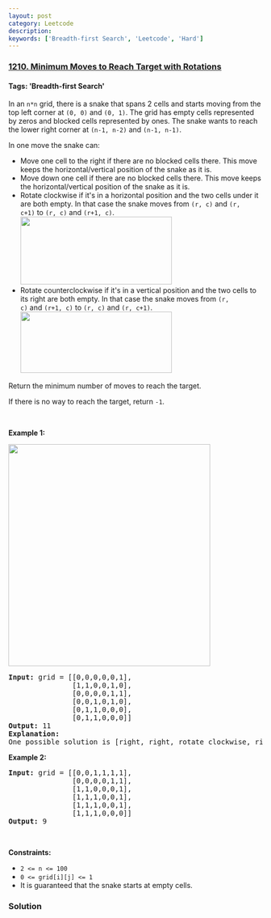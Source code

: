 ```yaml
---
layout: post
category: Leetcode
description: 
keywords: ['Breadth-first Search', 'Leetcode', 'Hard']
---
```

### [1210. Minimum Moves to Reach Target with Rotations](https://leetcode.com/problems/minimum-moves-to-reach-target-with-rotations)

#### Tags: 'Breadth-first Search'

<div class="content__u3I1 question-content__JfgR"><div><p>In an <code>n*n</code> grid, there is a snake that spans 2 cells and starts moving from the top left corner at <code>(0, 0)</code> and <code>(0, 1)</code>. The grid has empty cells represented by zeros and blocked cells represented by ones. The snake wants to reach the lower right corner at <code>(n-1, n-2)</code> and <code>(n-1, n-1)</code>.</p>
<p>In one move the snake can:</p>
<ul>
<li>Move one cell to the right if there are no blocked cells there. This move keeps the horizontal/vertical position of the snake as it is.</li>
<li>Move down one cell if there are no blocked cells there. This move keeps the horizontal/vertical position of the snake as it is.</li>
<li>Rotate clockwise if it's in a horizontal position and the two cells under it are both empty. In that case the snake moves from <code>(r, c)</code> and <code>(r, c+1)</code> to <code>(r, c)</code> and <code>(r+1, c)</code>.<br/>
<img alt="" src="https://assets.leetcode.com/uploads/2019/09/24/image-2.png" style="width: 300px; height: 134px;"/></li>
<li>Rotate counterclockwise if it's in a vertical position and the two cells to its right are both empty. In that case the snake moves from <code>(r, c)</code> and <code>(r+1, c)</code> to <code>(r, c)</code> and <code>(r, c+1)</code>.<br/>
<img alt="" src="https://assets.leetcode.com/uploads/2019/09/24/image-1.png" style="width: 300px; height: 121px;"/></li>
</ul>
<p>Return the minimum number of moves to reach the target.</p>
<p>If there is no way to reach the target, return <code>-1</code>.</p>
<p> </p>
<p><strong>Example 1:</strong></p>
<p><strong><img alt="" src="https://assets.leetcode.com/uploads/2019/09/24/image.png" style="width: 400px; height: 439px;"/></strong></p>
<pre><strong>Input:</strong> grid = [[0,0,0,0,0,1],
               [1,1,0,0,1,0],
               [0,0,0,0,1,1],
               [0,0,1,0,1,0],
               [0,1,1,0,0,0],
               [0,1,1,0,0,0]]
<strong>Output:</strong> 11
<strong>Explanation:
</strong>One possible solution is [right, right, rotate clockwise, right, down, down, down, down, rotate counterclockwise, right, down].
</pre>
<p><strong>Example 2:</strong></p>
<pre><strong>Input:</strong> grid = [[0,0,1,1,1,1],
               [0,0,0,0,1,1],
               [1,1,0,0,0,1],
               [1,1,1,0,0,1],
               [1,1,1,0,0,1],
               [1,1,1,0,0,0]]
<strong>Output:</strong> 9
</pre>
<p> </p>
<p><strong>Constraints:</strong></p>
<ul>
<li><code>2 &lt;= n &lt;= 100</code></li>
<li><code>0 &lt;= grid[i][j] &lt;= 1</code></li>
<li>It is guaranteed that the snake starts at empty cells.</li>
</ul>
</div></div>

### Solution

